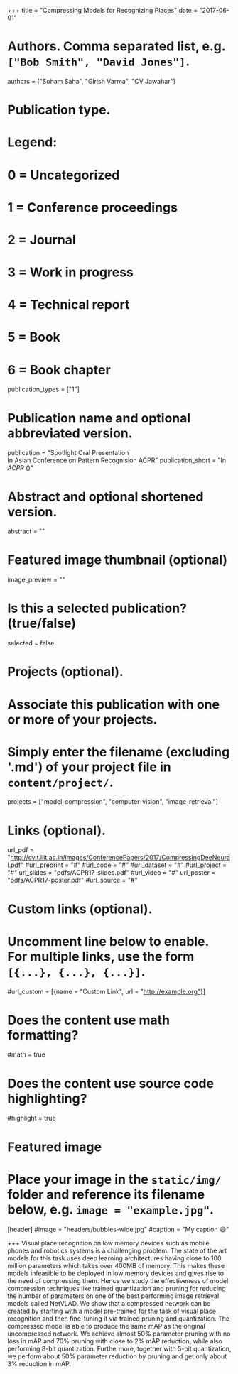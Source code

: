 +++
title = "Compressing Models for Recognizing Places"
date = "2017-06-01"

# Authors. Comma separated list, e.g. `["Bob Smith", "David Jones"]`.
authors = ["Soham Saha", "Girish Varma", "CV Jawahar"]

# Publication type.
# Legend:
# 0 = Uncategorized
# 1 = Conference proceedings
# 2 = Journal
# 3 = Work in progress
# 4 = Technical report
# 5 = Book
# 6 = Book chapter
publication_types = ["1"]

# Publication name and optional abbreviated version.
publication = "Spotlight Oral Presentation<br/>In Asian Conference on Pattern Recognision ACPR"
publication_short = "In *ACPR* ()"

# Abstract and optional shortened version.
abstract = ""

# Featured image thumbnail (optional)
image_preview = ""

# Is this a selected publication? (true/false)
selected = false

# Projects (optional).
#   Associate this publication with one or more of your projects.
#   Simply enter the filename (excluding '.md') of your project file in `content/project/`.
projects = ["model-compression", "computer-vision", "image-retrieval"]

# Links (optional).
url_pdf =  "http://cvit.iiit.ac.in/images/ConferencePapers/2017/CompressingDeeNeural.pdf"
#url_preprint = "#"
#url_code = "#"
#url_dataset = "#"
#url_project = "#"
url_slides = "pdfs/ACPR17-slides.pdf"
#url_video = "#"
url_poster = "pdfs/ACPR17-poster.pdf"
#url_source = "#"

# Custom links (optional).
#   Uncomment line below to enable. For multiple links, use the form `[{...}, {...}, {...}]`.
#url_custom = [{name = "Custom Link", url = "http://example.org"}]

# Does the content use math formatting?
#math = true

# Does the content use source code highlighting?
#highlight = true

# Featured image
# Place your image in the `static/img/` folder and reference its filename below, e.g. `image = "example.jpg"`.
[header]
#image = "headers/bubbles-wide.jpg"
#caption = "My caption :smile:"

+++
Visual place recognition on low memory devices such as mobile phones and robotics systems is a challenging problem. The state of the art models for this task uses deep learning architectures having close to 100 million parameters which takes over 400MB of memory. This makes these models infeasible to be deployed in low memory devices and gives rise to the need of compressing them. Hence we study the effectiveness of model compression techniques like trained quantization and pruning for reducing the number of parameters on one of the best performing image retrieval models called NetVLAD. We show that a compressed network can be created by starting with a model pre-trained for the task of visual place recognition and then fine-tuning it via trained pruning and quantization. The compressed model is able to produce the same mAP as the original uncompressed network. We achieve almost 50% parameter pruning with no loss in mAP and 70% pruning with close to 2% mAP reduction, while also performing 8-bit quantization. Furthermore, together with 5-bit quantization, we perform about 50% parameter reduction by pruning and get only about 3% reduction in mAP.
